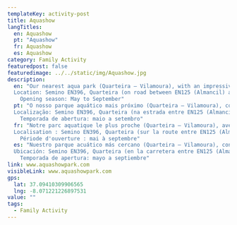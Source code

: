 ```yaml
---
templateKey: activity-post
title: Aquashow
langTitles:
  en: Aquashow
  pt: "Aquashow"
  fr: Aquashow
  es: Aquashow
category: Family Activity
featuredpost: false
featuredimage: ../../static/img/Aquashow.jpg
description: 
  en: "Our nearest aqua park (Quarteira – Vilamoura), with an impressive range of slides and more.
  Location: Semino EN396, Quarteira (on road between EN125 (Almancil) and Quarteira / Vilamoura)
    Opening season: May to September"
  pt: "O nosso parque aquático mais próximo (Quarteira – Vilamoura), com uma impressionante variedade de escorregas e muito mais.
  Localização: Semino EN396, Quarteira (na estrada entre EN125 (Almancil) e Quarteira / Vilamoura)
    Temporada de abertura: maio a setembro"
  fr: "Notre parc aquatique le plus proche (Quarteira – Vilamoura), avec une gamme impressionnante de toboggans et bien plus encore.
  Localisation : Semino EN396, Quarteira (sur la route entre EN125 (Almancil) et Quarteira / Vilamoura)
    Période d'ouverture : mai à septembre"
  es: "Nuestro parque acuático más cercano (Quarteira – Vilamoura), con una impresionante variedad de toboganes y más.
  Ubicación: Semino EN396, Quarteira (en la carretera entre EN125 (Almancil) y Quarteira / Vilamoura)
    Temporada de apertura: mayo a septiembre"
link: www.aquashowpark.com
visibleLink: www.aquashowpark.com
gps:
  lat: 37.09410309906565
  lng: -8.071221226897531
value: ""
tags:
  - Family Activity
---
```


